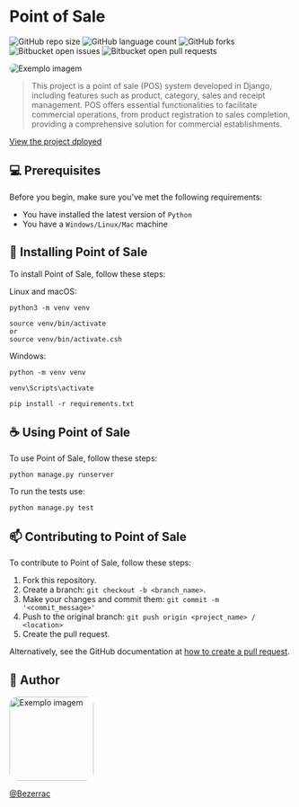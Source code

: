 # Point of Sale

![GitHub repo size](https://img.shields.io/github/repo-size/BezerraC/POS-Sorriso?style=for-the-badge)
![GitHub language count](https://img.shields.io/github/languages/count/BezerraC/POS-Sorriso?style=for-the-badge)
![GitHub forks](https://img.shields.io/github/forks/BezerraC/POS-Sorriso?style=for-the-badge)
![Bitbucket open issues](https://img.shields.io/bitbucket/issues/BezerraC/POS-Sorriso?style=for-the-badge)
![Bitbucket open pull requests](https://img.shields.io/bitbucket/pr-raw/BezerraC/POS-Sorriso?style=for-the-badge)

<img src="https://lh3.googleusercontent.com/fife/AGXqzDkqyRFeX-CQYauZTJKzjI_t1euP0wMAX0CatT94VKu8GIs8bujrdWaNnNhY49oPp5Iu_2-a6Hq9zoZK6ICc4uzhfrQ6C-lJq4u01wN8q3fIMA7-gHUmZgct5m7xu_ym4by4toltudgq_hQmH12VtuW-Mc_JUhzKHx0Weeoxd4CYukaAcx_RuWJMyDx6ly7nDJy2OjSeTEsXYAF6VT3qtR9e2Vk1hfJuiAFKZD2A_JoGDB1ZKbtfyiYHNVGosyHCL7jTkFL7UlR1K5Nw8B1FCHtq4p9BcmwR1KsCrhexLpWdSRgbdURbzzLJInmojK4yFmuiFvChrEMgZp06QIGmIISR-h-dSjKtRLqqbBWLyllKKOhF-4fMAdF4MnXndFQ6DbCdfVOWac-g719KrKoVLrvNLcTGSCZ3OLub1ep7wsNZDjLk4bAytRn2vt-JPmCpx6Z-cyfQAjKQUnjnOre2UEFJgIvd7aHh4qvNNRdcnEBK2PdWrAt3YtbJ2n-FDEY5oJ8FHkIzEm10ReFRaecbAjsqZx40e5X5AjSyjlhr0vNssytFX93sNahUhOdlX42WZ6WW_pceWV0oNbQsfoA2PRt6P_ydDVhRz655bEGRPVrKK5LuRuBzU_x0Pi7BiPEW5tthIhzNZwPmUukVq3xaSCWnGkWxCcmfTavxyv9qP2BPHWkkIsl54QDX6ag96ruWJac4O1wH0f3kVYkexvBk1Tpr2qUtDtWsm41_JKpn7qaL9BcX2rMiIY_Y9gwcEZJfoVCYthu32BFkvXfiplVkK04cyC43jsDCIPV63UTL2-GeTRdMHiD2J1zSqDR82yuc__cghDbzxQKaiu0PD7b_Z5_xqRHVmcSusJX-wQvnFJeEXtQ8e3pEpR-NZpcwRrTNamTbHKNKc4gj20NgcVZf7amP61nSCg9pDF7rYN_GmaHqehtJMxiQt-7-WgmbUszp7tW3OP6IIKej8il8_nyTwWdMoD4CtXVrU1f3pzCN-F-DoZGibbjahHf9hLL37JuVR1_65_wBfkjsK5rxj3E1a0ZmQfhQsn8OX0jSip4vNJYgeBiYSUAEZ1B7yP1fIz4YlpIjvjIhW8Gtl5bqxQ8NqmOkqmcE9x3dnxxGRYh2hEe_vsP8ePHOF1h6-IAnczdFNZpHxZ_lZ8r0_E9YElpjIwzmmFuIrAtEfQpm6cspdYbsJgfprh8pNVZu_VUHyRg4CEhDYuEV-iy_TR6VxwwR2v-4JcG7Y6T9yvr1_c53Rfc5f9dPfcCtOsS5WzLuYQijaclursL2U-JtBu8bKxKGWsbJfX_UOfj6LYYFaMx1PhJavDMSxUUsJl5N1pBl8g6DoVjS_MKLEdADvE6iR_i_vS79s_7hR29Jiu5ofE9EdDYSVgqbXh7wuEErz2CMifplkBQUmjPyUY66A65n8KxdOIdaPPkGkAbZT1buOTMhPrEV0N5z6M4DTAxmkjzHJ2z5Waqvlhas2YFJwViCASIhsgNyh4IxtofkjBYwJBT_8vnDdE19j35wOlH-na_MBmILgCDIYb1Pxj98Qtt8yWlcyengC5f0iW5B3ursDw9vmbaAxiTMCaa-Xa7aNPUNJg0DDY5umSJFHdq5X5G3cz5ZC7yg_epqeSrCWYwsyw=w1920-h953" style="border-radius:15px;" alt="Exemplo imagem">

> This project is a point of sale (POS) system developed in Django, including features such as product, category, sales and receipt management. POS offers essential functionalities to facilitate commercial operations, from product registration to sales completion, providing a comprehensive solution for commercial establishments.

[View the project dployed](https://sorriso.vercel.app)

## 💻 Prerequisites

Before you begin, make sure you've met the following requirements:

- You have installed the latest version of `Python`
- You have a `Windows/Linux/Mac` machine

## 🚀 Installing Point of Sale

To install Point of Sale, follow these steps:

Linux and macOS:

```
python3 -m venv venv

source venv/bin/activate
or
source venv/bin/activate.csh
```

Windows:

```
python -m venv venv

venv\Scripts\activate

pip install -r requirements.txt
```

## ☕ Using Point of Sale

To use Point of Sale, follow these steps:

```
python manage.py runserver
```

To run the tests use:

```
python manage.py test
```

## 📫 Contributing to Point of Sale

To contribute to Point of Sale, follow these steps:

1. Fork this repository.
2. Create a branch: `git checkout -b <branch_name>`.
3. Make your changes and commit them: `git commit -m '<commit_message>'`
4. Push to the original branch: `git push origin <project_name> / <location>`
5. Create the pull request.

Alternatively, see the GitHub documentation at [how to create a pull request](https://help.github.com/en/github/collaborating-with-issues-and-pull-requests/creating-a-pull-request).

## 📝 Author

<img src="https://avatars.githubusercontent.com/u/41126326?v=4" width="150" style="border-radius:15px;" alt="Exemplo imagem">

[@Bezerrac](https://github.com/BezerraC)

